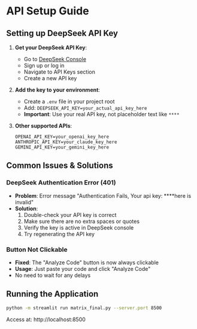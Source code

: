 # API Setup Guide

## Setting up DeepSeek API Key

1. **Get your DeepSeek API Key**:
   - Go to [DeepSeek Console](https://platform.deepseek.com/)
   - Sign up or log in
   - Navigate to API Keys section
   - Create a new API key

2. **Add the key to your environment**:
   - Create a `.env` file in your project root
   - Add: `DEEPSEEK_API_KEY=your_actual_api_key_here`
   - **Important**: Use your real API key, not placeholder text like `****`

3. **Other supported APIs**:
   ```
   OPENAI_API_KEY=your_openai_key_here
   ANTHROPIC_API_KEY=your_claude_key_here
   GEMINI_API_KEY=your_gemini_key_here
   ```

## Common Issues & Solutions

### DeepSeek Authentication Error (401)
- **Problem**: Error message "Authentication Fails, Your api key: ****here is invalid"
- **Solution**: 
  1. Double-check your API key is correct
  2. Make sure there are no extra spaces or quotes
  3. Verify the key is active in DeepSeek console
  4. Try regenerating the API key

### Button Not Clickable
- **Fixed**: The "Analyze Code" button is now always clickable
- **Usage**: Just paste your code and click "Analyze Code"
- No need to wait for any delays

## Running the Application

```bash
python -m streamlit run matrix_final.py --server.port 8500
```

Access at: http://localhost:8500 